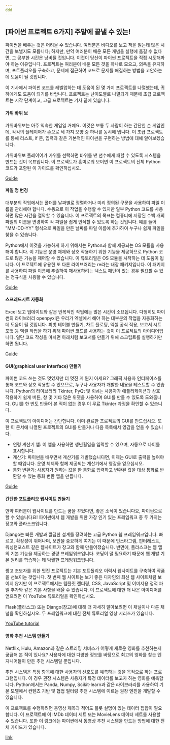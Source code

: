 ```yaml
---
ddd
---
```


## [파이썬 프로젝트 6가지] 주말에 끝낼 수 있는!

파이썬을 배우는 것은 어려울 수 있습니다. 여러분은 비디오를 보고 책을 읽는데 많은 시간을 보낼지도 모릅니다; 하지만, 만약 여러분이 배운 모든 개념을 실행에 옮길 수 없다면, 그 공부한 시간은 낭비될 것입니다. 이것이 당신이 파이썬 프로젝트을 직접 시도해봐야 하는 이유입니다. 프로젝트는 여러분이 배운 모든 것을 하나로 모으고, 의욕을 유지하며, 포트폴리오를 구축하고, 문제에 접근하여 코드로 문제를 해결하는 방법을 고안하는 데 도움이 될 것입니다.

이 기사에서 파이썬 코드를 레벨업하는 데 도움이 된 몇 가지 프로젝트를 나열했는데, 귀하에게도 도움이 되기를 바랍니다. 프로젝트는 난이도별로 나열되기 때문에 초급 프로젝트는 시작 단계이고, 고급 프로젝트는 기사 끝에 있습니다.

#### 가위 바위 보

가위바위보는 아주 익숙한 게임일 거예요. 이것은 보통 두 사람이 하는 간단한 손 게임인데, 각각의 플레이어가 손으로 세 가지 모양 중 하나를 동시에 냅니다. 이 초급 프로젝트를 통해 리스트, if 문, 입력과 같은 기본적인 파이썬을 구현하는 방법에 대해 알아보겠습니다.

가위바위보 플레이어가 가위를 선택하면 바위를 낸 선수에게 패할 수 있도록 시스템을 만드는 것이 목표입니다. 이 프로젝트가 흥미로워 보이면 이 프로젝트의 전체 Python 코드가 포함된 이 가이드를 확인하십시오.

[Guide](https://betterprogramming.pub/3-fun-beginner-python-projects-with-random-numbers-df12c84a621)

#### 파일 명 변경

대부분의 작업에서는 폴더를 날짜별로 정렬하거나 미리 정의된 구문을 사용하여 파일 이름을 관리해야 합니다. 수동으로 이 작업을 수행할 수 있지만 일부 Python 코드를 사용하면 많은 시간을 절약할 수 있습니다.
이 프로젝트의 목표는 컴퓨터에 저장된 수백 개의 파일의 이름을 변경하여 각 파일을 쉽게 인식할 수 있도록 하는 것입니다. 예를 들어 "MM-DD-YY" 형식으로 파일을 만든 날짜를 파일 이름에 추가하여 누구나 쉽게 파일을 찾을 수 있습니다.

Python에서 이것을 가능하게 하기 위해서는 Python과 함께 제공되는 OS 모듈을 사용해야 합니다. 이 기능은 운영 체제와 상호 작용하기 위한 기능을 제공하므로 Python 코드로 많은 기능을 제어할 수 있습니다. 이 튜토리얼은 OS 모듈을 시작하는 데 도움이 됩니다. 이 프로젝트에 유용한 또 다른 라이브러리는 re라는 내장 패키지입니다. 이 패키지를 사용하여 파일 이름에 추출하여 재사용하려는 텍스트 패턴이 있는 경우 필요할 수 있는 정규식을 사용할 수 있습니다.

[Guide](https://towardsdatascience.com/7-common-file-system-operations-you-can-do-with-python-e4670c0d92f2)

#### 스프레드시트 자동화

Excel 보고 업데이트와 같은 반복적인 작업에는 많은 시간이 소요됩니다. 다행히도 파이썬의 라이브러리 openpyxl은 우리가 엑셀에서 해야 하는 대부분의 작업을 자동화하는 데 도움이 될 것입니다.
피벗 테이블 만들기, 차트 플로팅, 엑셀 공식 적용, 보고서 시트 포맷 등 엑셀 작업을 하기 위해 파이썬 코드를 사용하는 것이 이 프로젝트의 아이디어입니다. 일단 코드 작성을 마치면 아래처럼 보고서를 만들기 위해 스크립트를 실행하기만 하면 됩니다.

[Guide](https://towardsdatascience.com/a-simple-guide-to-automate-your-excel-reporting-with-python-9d35f143ef7)

#### GUI(graphical user interface) 만들기

파이썬 코드 쓰는 것도 멋있지만 더 멋진 게 뭔지 아세요? 그래픽 사용자 인터페이스를 통해 코드와 상호 작용할 수 있으므로, 누구나 사용자가 개발한 내용을 테스트할 수 있습니다.
Python의 라이브러리 Tkinter, PyQt 및 Kivi는 사용자가 애플리케이션과 상호 작용하기 쉽게 버튼, 창 및 기타 많은 위젯을 사용하여 GUI를 만들 수 있도록 도와줍니다. GUI를 한 번도 만들어 본 적이 없는 경우 이 무료 Tkinter 과정을 확인할 수 있습니다.

이 프로젝트의 아이디어는 간단합니다. 이미 완료한 프로젝트의 GUI를 만드십시오. 또한 이 문서에 나열된 프로젝트의 GUI를 만들거나 다음 목록에서 영감을 얻을 수 있습니다.

- 연령 계산기 앱: 이 앱을 사용하면 생년월일을 입력할 수 있으며, 자동으로 나이를 표시합니다.
- 계산기: 파이썬을 배우면서 계산기를 개발했습니다면, 이제는 GUI로 출력을 높여야 할 때입니다. 운영 체제와 함께 제공되는 계산기에서 영감을 얻으십시오.
- 통화 변환기: 사용자가 원하는 값을 한 통화로 입력하고 변환된 값을 대상 통화로 반환할 수 있는 통화 변환 앱을 만듭니다.

[Guide](https://medium.com/swlh/how-to-make-money-from-web-scraping-without-selling-data-92c1f961b25)

#### 간단한 포트폴리오 웹사이트 만들기

만약 여러분이 웹사이트를 만드는 꿈을 꾸었다면, 좋은 소식이 있습니다요, 파이썬으로 할 수 있습니다요! 파이썬에서 웹 개발을 위한 가장 인기 있는 프레임워크 중 두 가지는 장고와 플라스크입니다.

Django는 빠른 개발과 깔끔한 설계를 장려하는 고급 Python 웹 프레임워크입니다. 빠르고, 확장성이 뛰어나며, 보안을 중요하게 여기는 이 때문에 인스타그램, 핀터레스트, 워싱턴포스트 같은 웹사이트가 장고와 함께 만들어졌습니다. 반면에, 플라스크는 웹 앱의 기본 기능을 제공하는 경량 프레임워크입니다. 코딩이 덜 필요하기 때문에 웹 개발 기본 원리를 학습하는 데 탁월한 프레임워크입니다.

짱고 초보자를 위한 멋진 프로젝트는 기본 포트폴리오 이력서 웹사이트를 구축하여 작품을 선보이는 것입니다. 첫 번째 웹 사이트는 보기 좋은 디자인의 최신 웹 사이트처럼 보이지 않지만 이 프로젝트에서는 템플릿 렌더링, CSS, JavaScript 및 이미지용 정적 파일 추가와 같은 기본 사항을 배울 수 있습니다. 이 프로젝트에 대한 더 나은 아이디어를 얻으려면 이 YouTube 튜토리얼을 확인하십시오.

Flask(플라스크) 또는 Django(장고)에 대해 더 자세히 알아보려면 이 채널이나 다른 채널을 확인하십시오. 두 프레임워크에 대한 전체 튜토리얼 영상 시리즈가 있습니다.

[YouTube tutorial](https://youtu.be/pLN-OnXjOJg)

#### 영화 추천 시스템 만들기

Netflix, Hulu, Amazon과 같은 스트리밍 서비스가 어떻게 새로운 영화를 추천하는지 궁금해 본 적이 있나요? 사용자에 대한 다양한 정보를 바탕으로 최고의 영화를 찾는 엔지니어들이 만든 추천 시스템일 뿐입니다.

추천 시스템은 특정 항목에 대한 사용자의 선호도를 예측하는 것을 목적으로 하는 프로그램입니다. 이 경우 권장 시스템은 사용자가 특정 데이터를 보고자 하는 영화를 예측합니다. Python에서는 Panda, Numpy, Scikit-learn과 같은 라이브러리를 사용하여 기본 모델에서 컨텐츠 기반 및 협업 필터링 추천 시스템에 이르는 권장 엔진을 개발할 수 있습니다.

이 프로젝트를 수행하려면 동영상 제목과 적어도 플롯 설명이 있는 데이터 집합이 필요합니다. 이 프로젝트에 이 IMDb 데이터 세트 또는 MovieLens 데이터 세트를 사용할 수 있습니다. 또한 이 링크에는 파이썬에서 동영상 추천 시스템을 만드는 방법에 대한 전체 가이드가 있습니다.

[link](https://www.datacamp.com/community/tutorials/recommender-systems-python)

